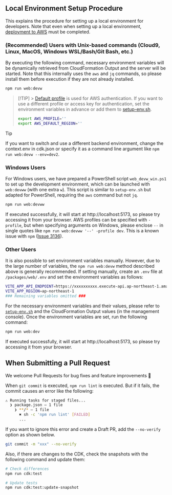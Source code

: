 ## Local Environment Setup Procedure

This explains the procedure for setting up a local environment for developers. Note that even when setting up a local environment, [deployment to AWS](/README.md#deployment) must be completed.

### (Recommended) Users with Unix-based commands (Cloud9, Linux, MacOS, Windows WSL/Bash/Git Bash, etc.)

By executing the following command, necessary environment variables will be dynamically retrieved from CloudFormation Output and the server will be started.
Note that this internally uses the `aws` and `jq` commands, so please install them before execution if they are not already installed.

```bash
npm run web:devw
```

> [!TIP] > [Default profile](https://docs.aws.amazon.com/cli/latest/userguide/cli-configure-files.html#cli-configure-files-using-profiles) is used for AWS authentication.
> If you want to use a different profile or access key for authentication, set the environment variables in advance or add them to [setup-env.sh](/setup-env.sh).
>
> ```bash
> export AWS_PROFILE=''
> export AWS_DEFAULT_REGION=''
> ```

> [!TIP]
> If you want to switch and use a different backend environment, change the context.env in cdk.json or specify it as a command line argument like `npm run web:devw --env=dev2`.

### Windows Users

For Windows users, we have prepared a PowerShell script `web_devw_win.ps1` to set up the development environment, which can be launched with `web:devww` (with one extra `w`). This script is similar to `setup-env.sh` but adapted for PowerShell, requiring the `aws` command but not `jq`.

```bash
npm run web:devww
```

If executed successfully, it will start at http://localhost:5173, so please try accessing it from your browser. AWS profiles can be specified with `-profile`, but when specifying arguments on Windows, please enclose `--` in single quotes like `npm run web:devww '--' -profile dev`. This is a known issue with `npm` ([Issue 3136](https://github.com/npm/cli/issues/3136#issuecomment-2632044780)).

### Other Users

It is also possible to set environment variables manually. However, due to the large number of variables, the `npm run web:devw` method described above is generally recommended.
If setting manually, create an `.env` file at `/packages/web/.env` and set the environment variables as follows:

```bash
VITE_APP_API_ENDPOINT=https://xxxxxxxxxx.execute-api.ap-northeast-1.amazonaws.com/api/
VITE_APP_REGION=ap-northeast-1
### Remaining variables omitted ###
```

For the necessary environment variables and their values, please refer to [`setup-env.sh`](/setup-env.sh) and the CloudFormation Output values (in the management console).
Once the environment variables are set, run the following command:

```bash
npm run web:dev
```

If executed successfully, it will start at http://localhost:5173, so please try accessing it from your browser.

## When Submitting a Pull Request

We welcome Pull Requests for bug fixes and feature improvements :tada:

When `git commit` is executed, `npm run lint` is executed. But if it fails, the commit causes an error like the following:

```bash
⚠ Running tasks for staged files...
  ❯ package.json — 1 file
    ❯ **/* — 1 file
      ✖ sh -c 'npm run lint' [FAILED]
      ...
```

If you want to ignore this error and create a Draft PR, add the `--no-verify` option as shown below.

```bash
git commit -m "xxx" --no-verify
```

Also, if there are changes to the CDK, check the snapshots with the following command and update them:

```bash
# Check differences
npm run cdk:test

# Update tests
npm run cdk:test:update-snapshot
```